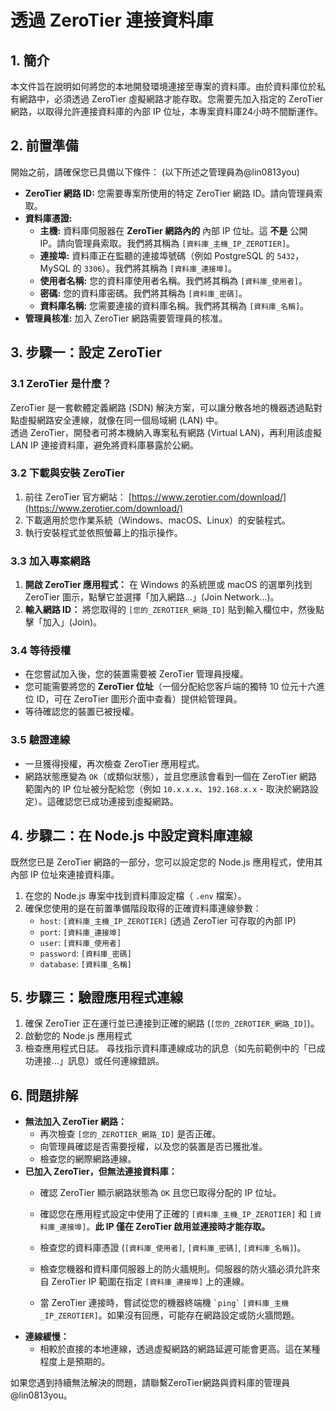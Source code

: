 # 透過 ZeroTier 連接資料庫

## 1. 簡介

本文件旨在說明如何將您的本地開發環境連接至專案的資料庫。由於資料庫位於私有網路中，必須透過 ZeroTier 虛擬網路才能存取。您需要先加入指定的 ZeroTier 網路，以取得允許連接資料庫的內部 IP 位址，本專案資料庫24小時不間斷運作。


## 2. 前置準備

開始之前，請確保您已具備以下條件：
(以下所述之管理員為@lin0813you)
* **ZeroTier 網路 ID:** 您需要專案所使用的特定 ZeroTier 網路 ID。請向管理員索取。
* **資料庫憑證:**
    * **主機:** 資料庫伺服器在 **ZeroTier 網路內的** 內部 IP 位址。這 **不是** 公開 IP。請向管理員索取。我們將其稱為 `[資料庫_主機_IP_ZEROTIER]`。
    * **連接埠:** 資料庫正在監聽的連接埠號碼（例如 PostgreSQL 的 `5432`，MySQL 的 `3306`）。我們將其稱為 `[資料庫_連接埠]`。
    * **使用者名稱:** 您的資料庫使用者名稱。我們將其稱為 `[資料庫_使用者]`。
    * **密碼:** 您的資料庫密碼。我們將其稱為 `[資料庫_密碼]`。
    * **資料庫名稱:** 您需要連接的資料庫名稱。我們將其稱為 `[資料庫_名稱]`。
* **管理員核准:** 加入 ZeroTier 網路需要管理員的核准。

## 3. 步驟一：設定 ZeroTier

### 3.1 ZeroTier 是什麼？

ZeroTier 是一套軟體定義網路 (SDN) 解決方案，可以讓分散各地的機器透過點對點虛擬網路安全連線，就像在同一個局域網 (LAN) 中。  
透過 ZeroTier，開發者可將本機納入專案私有網路 (Virtual LAN)，再利用該虛擬 LAN IP 連接資料庫，避免將資料庫暴露於公網。

### 3.2 下載與安裝 ZeroTier

1.  前往 ZeroTier 官方網站： [https://www.zerotier.com/download/](https://www.zerotier.com/download/)
2.  下載適用於您作業系統（Windows、macOS、Linux）的安裝程式。
3.  執行安裝程式並依照螢幕上的指示操作。

### 3.3 加入專案網路

1.  **開啟 ZeroTier 應用程式：** 在 Windows 的系統匣或 macOS 的選單列找到 ZeroTier 圖示，點擊它並選擇「加入網路...」(Join Network...)。
2.  **輸入網路 ID：** 將您取得的 `[您的_ZEROTIER_網路_ID]` 貼到輸入欄位中，然後點擊「加入」(Join)。

### 3.4 等待授權

* 在您嘗試加入後，您的裝置需要被 ZeroTier 管理員授權。
* 您可能需要將您的 **ZeroTier 位址**（一個分配給您客戶端的獨特 10 位元十六進位 ID，可在 ZeroTier 圖形介面中查看）提供給管理員。
* 等待確認您的裝置已被授權。

### 3.5 驗證連線

* 一旦獲得授權，再次檢查 ZeroTier 應用程式。
* 網路狀態應變為 `OK`（或類似狀態），並且您應該會看到一個在 ZeroTier 網路範圍內的 IP 位址被分配給您（例如 `10.x.x.x`、`192.168.x.x` - 取決於網路設定）。這確認您已成功連接到虛擬網路。

## 4. 步驟二：在 Node.js 中設定資料庫連線

既然您已是 ZeroTier 網路的一部分，您可以設定您的 Node.js 應用程式，使用其內部 IP 位址來連接資料庫。



1.  在您的 Node.js 專案中找到資料庫設定檔（ `.env` 檔案）。
2.  確保您使用的是在前置準備階段取得的正確資料庫連線參數：
    * `host`: `[資料庫_主機_IP_ZEROTIER]` (透過 ZeroTier 可存取的內部 IP)
    * `port`: `[資料庫_連接埠]`
    * `user`: `[資料庫_使用者]`
    * `password`: `[資料庫_密碼]`
    * `database`: `[資料庫_名稱]`

## 5. 步驟三：驗證應用程式連線

1.  確保 ZeroTier 正在運行並已連接到正確的網路 (`[您的_ZEROTIER_網路_ID]`)。
2.  啟動您的 Node.js 應用程式 
3.  檢查應用程式日誌。 尋找指示資料庫連線成功的訊息（如先前範例中的「已成功連接...」訊息）或任何連線錯誤。


## 6. 問題排解

* **無法加入 ZeroTier 網路：**
    * 再次檢查 `[您的_ZEROTIER_網路_ID]` 是否正確。
    * 向管理員確認是否需要授權，以及您的裝置是否已獲批准。
    * 檢查您的網際網路連線。
* **已加入 ZeroTier，但無法連接資料庫：**
    * 確認 ZeroTier 顯示網路狀態為 `OK` 且您已取得分配的 IP 位址。
    * 確認您在應用程式設定中使用了正確的 `[資料庫_主機_IP_ZEROTIER]` 和 `[資料庫_連接埠]`。**此 IP 僅在 ZeroTier 啟用並連接時才能存取。**
    * 檢查您的資料庫憑證 (`[資料庫_使用者]`, `[資料庫_密碼]`, `[資料庫_名稱]`)。

    * 檢查您機器和資料庫伺服器上的防火牆規則。伺服器的防火牆必須允許來自 ZeroTier IP 範圍在指定 `[資料庫_連接埠]` 上的連線。
    * 當 ZeroTier 連接時，嘗試從您的機器終端機 `` `ping` `` `[資料庫_主機_IP_ZEROTIER]`。如果沒有回應，可能存在網路設定或防火牆問題。
* **連線緩慢：**
    * 相較於直接的本地連線，透過虛擬網路的網路延遲可能會更高。這在某種程度上是預期的。

如果您遇到持續無法解決的問題，請聯繫ZeroTier網路與資料庫的管理員@lin0813you。
